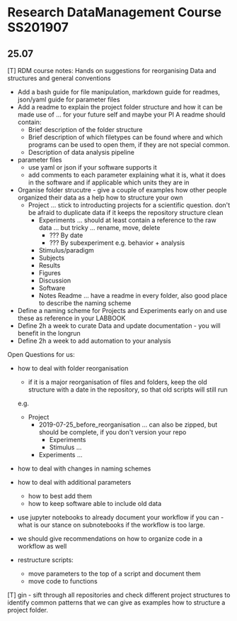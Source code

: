 # Research DataManagement Course SS201907


## 25.07
[T] RDM course notes:
Hands on suggestions for reorganising Data and structures and general conventions
- Add a bash guide for file manipulation, markdown guide for readmes, json/yaml guide for parameter files
- Add a readme to explain the project folder structure and how it can be made use of ... for your future self and maybe your PI
  A readme should contain:
  - Brief description of the folder structure
  - Brief description of which filetypes can be found where and which programs can be used to open them, if they are not
      special common.
  - Description of data analysis pipeline
- parameter files
  - use yaml or json if your software supports it
  - add comments to each parameter explaining what it is, what it does in the software and if applicable which units they are in
- Organise folder strucutre - give a couple of examples how other people organized their data as a help how to structure your own
  - Project ... stick to introducting projects for a scientific question.
      don't be afraid to duplicate data if it keeps the repository structure clean
    - Experiments ... should at least contain a reference to the raw data ... but tricky ... rename, move, delete
      - ??? By date
      - ??? By subexperiment e.g. behavior + analysis
    - Stimulus/paradigm
    - Subjects
    - Results
    - Figures
    - Discussion
    - Software
    - Notes
    Readme ... have a readme in every folder, also good place to describe the naming scheme
- Define a naming scheme for Projects and Experiments early on and use these as reference in your LABBOOK
- Define 2h a week to curate Data and update documentation - you will benefit in the longrun
- Define 2h a week to add automation to your analysis




Open Questions for us:
- how to deal with folder reorganisation
  - if it is a major reorganisation of files and folders, keep the old structure with a date in the repository, 
    so that old scripts will still run

   e.g.

   - Project
     - 2019-07-25_before_reorganisation ... can also be zipped, but should be complete, if you don't version your repo
       - Experiments
       - Stimulus
       ...
     - Experiments
     ...

- how to deal with changes in naming schemes
- how to deal with additional parameters
  - how to best add them
  - how to keep software able to include old data

- use jupyter notebooks to already document your workflow if you can - what is our stance on subnotebooks if 
  the workflow is too large.
- we should give recommendations on how to organize code in a workflow as well
- restructure scripts:
  - move parameters to the top of a script and document them
  - move code to functions

[T] gin - sift through all repositories and check different project structures to identify common patterns that
          we can give as examples how to structure a project folder.



